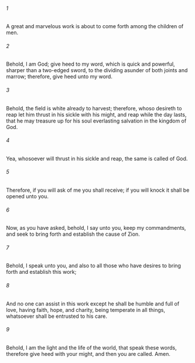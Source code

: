 ###### 1
A great and marvelous work is about to come forth among the children of men.

###### 2
Behold, I am God; give heed to my word, which is quick and powerful, sharper than a two-edged sword, to the dividing asunder of both joints and marrow; therefore, give heed unto my word.

###### 3
Behold, the field is white already to harvest; therefore, whoso desireth to reap let him thrust in his sickle with his might, and reap while the day lasts, that he may treasure up for his soul everlasting salvation in the kingdom of God.

###### 4
Yea, whosoever will thrust in his sickle and reap, the same is called of God.

###### 5
Therefore, if you will ask of me you shall receive; if you will knock it shall be opened unto you.

###### 6
Now, as you have asked, behold, I say unto you, keep my commandments, and seek to bring forth and establish the cause of Zion.

###### 7
Behold, I speak unto you, and also to all those who have desires to bring forth and establish this work;

###### 8
And no one can assist in this work except he shall be humble and full of love, having faith, hope, and charity, being temperate in all things, whatsoever shall be entrusted to his care.

###### 9
Behold, I am the light and the life of the world, that speak these words, therefore give heed with your might, and then you are called. Amen.

